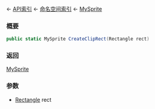 ← [API索引](Api-Index) ← [命名空间索引](Namespace-Index) ← [MySprite](VRage.Game.GUI.TextPanel.MySprite)

### 概要

```csharp
public static MySprite CreateClipRect(Rectangle rect)
```

### 返回

[MySprite](VRage.Game.GUI.TextPanel.MySprite)

### 参数

* [Rectangle](VRageMath.Rectangle) rect
